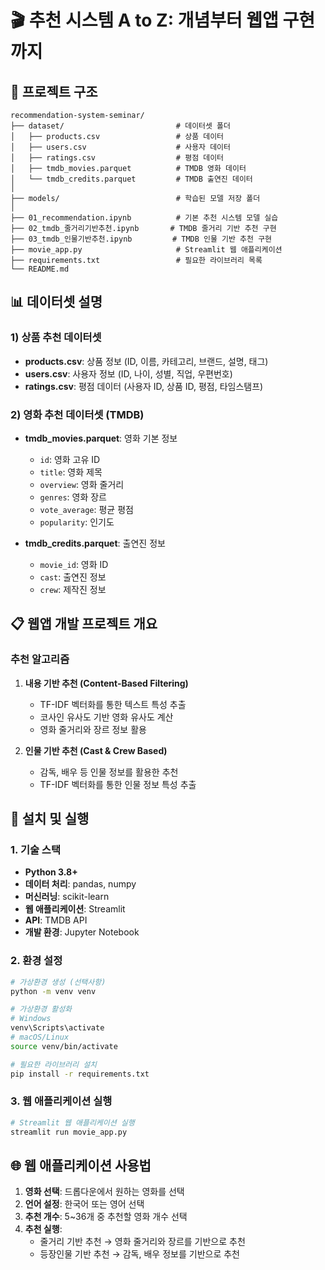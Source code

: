 # 🎬 추천 시스템 A to Z: 개념부터 웹앱 구현까지

## 📁 프로젝트 구조

```
recommendation-system-seminar/
├── dataset/                         # 데이터셋 폴더
│   ├── products.csv                 # 상품 데이터
│   ├── users.csv                    # 사용자 데이터
│   ├── ratings.csv                  # 평점 데이터
│   ├── tmdb_movies.parquet          # TMDB 영화 데이터
│   └── tmdb_credits.parquet         # TMDB 출연진 데이터
│
├── models/                          # 학습된 모델 저장 폴더
│
├── 01_recommendation.ipynb          # 기본 추천 시스템 모델 실습
├── 02_tmdb_줄거리기반추천.ipynb       # TMDB 줄거리 기반 추천 구현
├── 03_tmdb_인물기반추천.ipynb         # TMDB 인물 기반 추천 구현
├── movie_app.py                     # Streamlit 웹 애플리케이션
├── requirements.txt                 # 필요한 라이브러리 목록
└── README.md                        
```
## 📊 데이터셋 설명

### 1) 상품 추천 데이터셋
- **products.csv**: 상품 정보 (ID, 이름, 카테고리, 브랜드, 설명, 태그)
- **users.csv**: 사용자 정보 (ID, 나이, 성별, 직업, 우편번호)
- **ratings.csv**: 평점 데이터 (사용자 ID, 상품 ID, 평점, 타임스탬프)

### 2) 영화 추천 데이터셋 (TMDB)
- **tmdb_movies.parquet**: 영화 기본 정보
  - `id`: 영화 고유 ID
  - `title`: 영화 제목
  - `overview`: 영화 줄거리
  - `genres`: 영화 장르
  - `vote_average`: 평균 평점
  - `popularity`: 인기도

- **tmdb_credits.parquet**: 출연진 정보
  - `movie_id`: 영화 ID
  - `cast`: 출연진 정보
  - `crew`: 제작진 정보

## 📋 웹앱 개발 프로젝트 개요

### 추천 알고리즘
1. **내용 기반 추천 (Content-Based Filtering)**
   - TF-IDF 벡터화를 통한 텍스트 특성 추출
   - 코사인 유사도 기반 영화 유사도 계산
   - 영화 줄거리와 장르 정보 활용

2. **인물 기반 추천 (Cast & Crew Based)**
   - 감독, 배우 등 인물 정보를 활용한 추천
   - TF-IDF 벡터화를 통한 인물 정보 특성 추출

## 🚀 설치 및 실행

### 1. 기술 스택

- **Python 3.8+**
- **데이터 처리**: pandas, numpy
- **머신러닝**: scikit-learn
- **웹 애플리케이션**: Streamlit
- **API**: TMDB API
- **개발 환경**: Jupyter Notebook

### 2. 환경 설정

```bash
# 가상환경 생성 (선택사항)
python -m venv venv

# 가상환경 활성화
# Windows
venv\Scripts\activate
# macOS/Linux
source venv/bin/activate

# 필요한 라이브러리 설치
pip install -r requirements.txt
```

### 3. 웹 애플리케이션 실행

```bash
# Streamlit 웹 애플리케이션 실행
streamlit run movie_app.py
```


## 🌐 웹 애플리케이션 사용법

1. **영화 선택**: 드롭다운에서 원하는 영화를 선택
2. **언어 설정**: 한국어 또는 영어 선택
3. **추천 개수**: 5~36개 중 추천할 영화 개수 선택
4. **추천 실행**: 
   - 줄거리 기반 추천 → 영화 줄거리와 장르를 기반으로 추천
   - 등장인물 기반 추천 → 감독, 배우 정보를 기반으로 추천